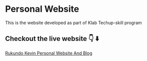 # Personal Website 
   This is the website developed as part of Klab Techup-skill program
 ## Checkout the live website 👇 ⬇️
 [Rukundo Kevin Personal Website And Blog](https://www.rukundokevin.codes/)
